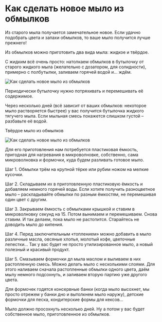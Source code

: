 # Как сделать новое мыло из обмылков
Из старого мыла получается замечательное новое. Если удачно подобрать цвета и запахи обмылков, то ваше мыло получится лучше прежнего!

Из обмылков можно приготовить два вида мыла: жидкое и твёрдое.

С жидким всё очень просто: натолкаем обмылков в бутылочку от старого жидкого мыла (желательно с дозатором, для солидности), примерно с полбутылки, заливаем горячей водой и… ждём.

![Как сделать новое мыло из обмылков](/images/Houseworks/Lifehackers/soap1.jpg 'Как сделать новое мыло из обмылков')

Периодически бутылочку нужно потряхивать и перемешивать её содержимое.

Через несколько дней (всё зависит от ваших обмылков: некоторое мыло растворяется быстрее) у вас получится бутылочка жидкого тягучего мыла. Если мыльная смесь покажется слишком густой – разбавьте её водой.

Твёрдое мыло из обмылков

![Как сделать новое мыло из обмылков](/images/Houseworks/Lifehackers/soap2.jpg 'Как сделать новое мыло из обмылков')

Для его приготовления нам потребуется пластиковая ёмкость, пригодная для нагревания в микроволновке, собственно, сама микроволновка и формочки, куда будем разливать готовое мыло.

Шаг 1. Обмылки трём на крупной тёрке или рубим ножом на мелкие кусочки.

Шаг 2. Складываем их в приготовленную пластиковую ёмкость и добавляем немного горячей воды. Если хотите получить разноцветное мыло – раскладывайте обмылки по разным ёмкостям, не перемешивая один цвет с другим.

Шаг 3. Закрываем ёмкость с обмылками крышкой и ставим в микроволновку секунд на 15. Потом вынимаем и перемешиваем. Снова ставим. И так делаем, пока мыло не растопится. Старайтесь не доводить мыло до кипения.

Шаг 4. Перед заключительным «топлением» можно добавить в мыло различные масла, овсяные хлопья, молотый кофе, цветочные лепестки… Так у вас будет не просто утилизированное мыло, а новый полезный и красивый продукт.

Шаг 5. Смазываем формочки дл мыла маслом и выливаем в них растопленную смесь. Можно делать мыло с несколькими слоями. Для этого наливаем сначала растопленные обмылки одного цвета, даём мылу немного подсохнуть, и заливаем вторую партию уже другого цвета.

Для формочек годятся консервные банки (когда мыло высохнет, мы просто отрежем у банки дно и вытолкнем мыло наружу), детские формочки для песка, кондитерские формы для кексов…

Мыло должно просохнуть несколько дней. Ну а потом у вас будет собственное мыло, приготовленное из обмылков.
